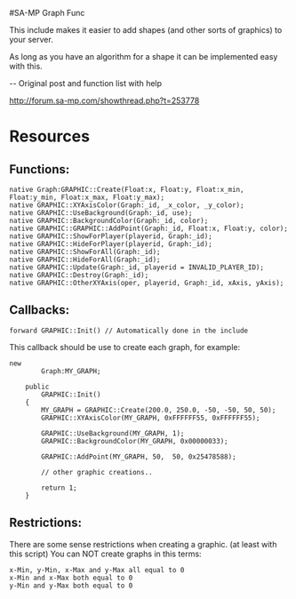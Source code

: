 #SA-MP Graph Func

This include makes it easier to add shapes (and other sorts of graphics) to your server.

As long as you have an algorithm for a shape it can be implemented easy with this.

-- Original post and function list with help

http://forum.sa-mp.com/showthread.php?t=253778

# Resources

## Functions:

```
native Graph:GRAPHIC::Create(Float:x, Float:y, Float:x_min, Float:y_min, Float:x_max, Float:y_max);
native GRAPHIC::XYAxisColor(Graph:_id, _x_color, _y_color);
native GRAPHIC::UseBackground(Graph:_id, use);
native GRAPHIC::BackgroundColor(Graph:_id, color);
native GRAPHIC::GRAPHIC::AddPoint(Graph:_id, Float:x, Float:y, color);
native GRAPHIC::ShowForPlayer(playerid, Graph:_id);
native GRAPHIC::HideForPlayer(playerid, Graph:_id);
native GRAPHIC::ShowForAll(Graph:_id);
native GRAPHIC::HideForAll(Graph:_id);
native GRAPHIC::Update(Graph:_id, playerid = INVALID_PLAYER_ID);
native GRAPHIC::Destroy(Graph:_id);
native GRAPHIC::OtherXYAxis(oper, playerid, Graph:_id, xAxis, yAxis);
```

## Callbacks:

```forward GRAPHIC::Init() // Automatically done in the include ```

This callback should be use to create each graph, for example:

```
new
		Graph:MY_GRAPH;

	public
		GRAPHIC::Init()
	{
		MY_GRAPH = GRAPHIC::Create(200.0, 250.0, -50, -50, 50, 50);
		GRAPHIC::XYAxisColor(MY_GRAPH, 0xFFFFFF55, 0xFFFFFF55);

		GRAPHIC::UseBackground(MY_GRAPH, 1);
		GRAPHIC::BackgroundColor(MY_GRAPH, 0x00000033);

		GRAPHIC::AddPoint(MY_GRAPH, 50,  50, 0x25478588);

		// other graphic creations..				

		return 1;
	}
```

## Restrictions:

There are some sense restrictions when creating a graphic. (at least with this script)
You can NOT create graphs in this terms:

```
x-Min, y-Min, x-Max and y-Max all equal to 0
x-Min and x-Max both equal to 0
y-Min and y-Max both equal to 0
```

